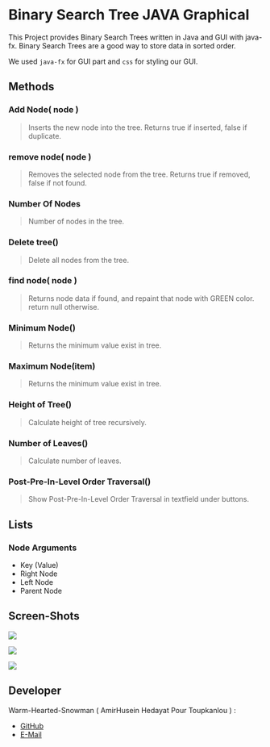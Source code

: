 # Binary Search Tree JAVA Graphical

This Project provides Binary Search Trees written in Java and GUI with java-fx.
Binary Search Trees are a good way to store data in sorted order.

We used `java-fx` for GUI part and `css` for styling our GUI.

## Methods
### Add Node( node )
> Inserts the new node into the tree. Returns true if inserted, false if duplicate.
### remove node( node )
> Removes the selected node from the tree. Returns true if removed, false if not found.
### Number Of Nodes
> Number of nodes in the tree.
### Delete tree()
> Delete all nodes from the tree.
### find node( node )
> Returns node data if found, and repaint that node with GREEN color. return null otherwise.
### Minimum Node()
> Returns the minimum value exist in tree.
### Maximum Node(item)
> Returns the minimum value exist in tree.
### Height of Tree()
> Calculate height of tree recursively.
### Number of Leaves()
> Calculate number of leaves.
### Post-Pre-In-Level Order Traversal()
> Show Post-Pre-In-Level Order Traversal in textfield under buttons.
## Lists

### Node Arguments

* Key (Value)
* Right Node
* Left Node
* Parent Node


## Screen-Shots
![](https://i.imgur.com/8OI0BzE.gif)

![](https://i.imgur.com/vhSuaF6.gif)

![](https://i.imgur.com/7lLm4Uc.gif)

## Developer

Warm-Hearted-Snowman ( AmirHusein Hedayat Pour Toupkanlou ) :
  * [GitHub](https://github.com/Warm-Hearted-Snowman)
  * [E-Mail](mailto:amirhtpt.a@gmail.com)

